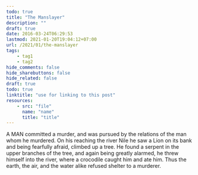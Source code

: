 ```yaml
---
todo: true
title: "The Manslayer"
description: ""
draft: true
date: 2016-03-24T06:29:53
lastmod: 2021-01-20T19:04:12+07:00
url: /2021/01/the-manslayer
tags:
    - tag1
    - tag2
hide_comments: false
hide_sharebuttons: false
hide_related: false
draft: true
todo: true
linktitle: "use for linking to this post"
resources:
    - src: "file"
      name: "name"
      title: "title"
---
```

A MAN committed a murder, and was pursued by the relations of the man whom he murdered. On his reaching the river Nile he saw a Lion on its bank and being fearfully afraid, climbed up a tree. He found a serpent in the upper branches of the tree, and again being greatly alarmed, he threw himself into the river, where a crocodile caught him and ate him. Thus the earth, the air, and the water alike refused shelter to a murderer.

